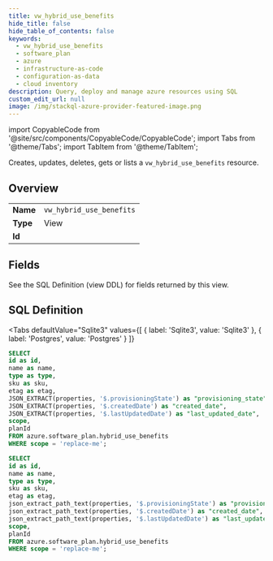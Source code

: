 ```yaml
--- 
title: vw_hybrid_use_benefits
hide_title: false
hide_table_of_contents: false
keywords:
  - vw_hybrid_use_benefits
  - software_plan
  - azure
  - infrastructure-as-code
  - configuration-as-data
  - cloud inventory
description: Query, deploy and manage azure resources using SQL
custom_edit_url: null
image: /img/stackql-azure-provider-featured-image.png
---
```


import CopyableCode from '@site/src/components/CopyableCode/CopyableCode';
import Tabs from '@theme/Tabs';
import TabItem from '@theme/TabItem';

Creates, updates, deletes, gets or lists a <code>vw_hybrid_use_benefits</code> resource.

## Overview
<table><tbody>
<tr><td><b>Name</b></td><td><code>vw_hybrid_use_benefits</code></td></tr>
<tr><td><b>Type</b></td><td>View</td></tr>
<tr><td><b>Id</b></td><td><CopyableCode code="azure.software_plan.vw_hybrid_use_benefits" /></td></tr>
</tbody></table>

## Fields

See the SQL Definition (view DDL) for fields returned by this view.

## SQL Definition

<Tabs
defaultValue="Sqlite3"
values={[
{ label: 'Sqlite3', value: 'Sqlite3' },
{ label: 'Postgres', value: 'Postgres' }
]}
>
<TabItem value="Sqlite3">

```sql
SELECT
id as id,
name as name,
type as type,
sku as sku,
etag as etag,
JSON_EXTRACT(properties, '$.provisioningState') as "provisioning_state",
JSON_EXTRACT(properties, '$.createdDate') as "created_date",
JSON_EXTRACT(properties, '$.lastUpdatedDate') as "last_updated_date",
scope,
planId
FROM azure.software_plan.hybrid_use_benefits
WHERE scope = 'replace-me';
```

</TabItem>
<TabItem value="Postgres">

```sql
SELECT
id as id,
name as name,
type as type,
sku as sku,
etag as etag,
json_extract_path_text(properties, '$.provisioningState') as "provisioning_state",
json_extract_path_text(properties, '$.createdDate') as "created_date",
json_extract_path_text(properties, '$.lastUpdatedDate') as "last_updated_date",
scope,
planId
FROM azure.software_plan.hybrid_use_benefits
WHERE scope = 'replace-me';
```

</TabItem>
</Tabs>
